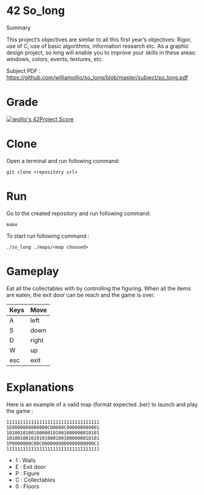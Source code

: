 # 42 So_long

Summary

This project’s objectives are similar to all this first year’s objectives: Rigor, use of C, use of basic algorithms, information research etc.
As a graphic design project, so long will enable you to improve your skills in these areas: windows, colors, events, textures, etc.

Subject PDF : https://github.com/williamollio/so_long/blob/master/subject/so_long.pdf

# Grade
[![wollio's 42Project Score](https://badge42.herokuapp.com/api/project/wollio/so_long)](https://github.com/williamollio/badge42)

# Clone
Open a terminal and run following command:
```
git clone <repository url>
```
# Run
Go to the created repository and run following command:
```
make
```
To start run following command :
```
./so_long ./maps/<map choosed>
```
# Gameplay


Eat all the collectables with by controlling the figuring. When all the items are eaten, the exit door can be reach and the game is over.

| Keys | Move |
| :--- | :--- |
| A | left |
| S | down |
| D | right |
| W | up |
| esc | exit |


# Explanations

Here is an example of a valid map (format expected .ber) to launch and play the game :
```
1111111111111111111111111111111111
1E0000000000000C00000C000000000001
1010010100100000101001000000010101
1010010010101010001001000000010101
1P0000000C00C0000000000000000000C1
1111111111111111111111111111111111
```

- 1 : Walls
- E : Exit door
- P : Figure
- C : Collectables
- 0 : Floors